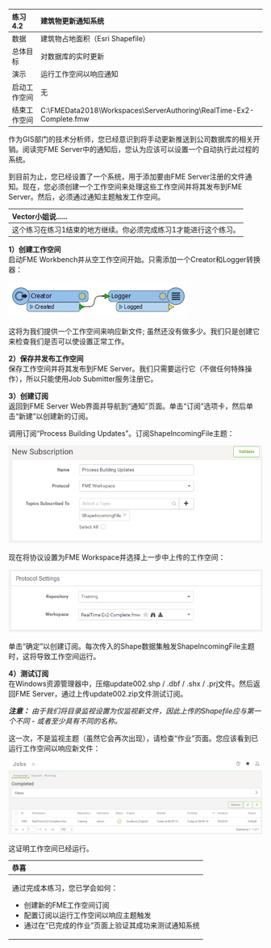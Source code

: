 |  练习4.2 |  建筑物更新通知系统 |
| :--- | :--- |
| 数据 | 建筑物占地面积（Esri Shapefile） |
| 总体目标 | 对数据库的实时更新 |
| 演示 | 运行工作空间以响应通知 |
| 启动工作空间 | 无 |
| 结束工作空间 | C:\FMEData2018\Workspaces\ServerAuthoring\RealTime-Ex2-Complete.fmw |

作为GIS部门的技术分析师，您已经意识到将手动更新推送到公司数据库的相关开销。阅读完FME Server中的通知后，您认为应该可以设置一个自动执行此过程的系统。

到目前为止，您已经设置了一个系统，用于添加要由FME Server注册的文件通知。现在，您必须创建一个工作空间来处理这些工作空间并将其发布到FME Server。然后，必须通过通知主题触发工作空间。

|  Vector小姐说...... |
| :--- |
|  这个练习在练习1结束的地方继续。你必须完成练习1才能进行这个练习。 |

  
**1）创建工作空间**  
启动FME Workbench并从空工作空间开始。只需添加一个Creator和Logger转换器：

[![](../.gitbook/assets/img4.408.ex2.initialworkspace.png)](https://github.com/xuhengxx/FMETraining-1/tree/f1cdae5373cf9425ee2d148732792713c9043d44/ServerAuthoring4RealTime/Images/Img4.408.Ex2.InitialWorkspace.png)

这将为我们提供一个工作空间来响应新文件; 虽然还没有做多少。我们只是创建它来检查我们是否可以使设置正常工作。

  
**2）保存并发布工作空间**  
保存工作空间并将其发布到FME Server。我们只需要运行它（不做任何特殊操作），所以只能使用Job Submitter服务注册它。

  
**3）创建订阅**  
返回到FME Server Web界面并导航到“通知”页面。单击“订阅”选项卡，然后单击“新建”以创建新的订阅。

调用订阅“Process Building Updates”。订阅ShapeIncomingFile主题：

[![](../.gitbook/assets/img4.409.ex2.createsubscription1.png)](https://github.com/xuhengxx/FMETraining-1/tree/f1cdae5373cf9425ee2d148732792713c9043d44/ServerAuthoring4RealTime/Images/Img4.409.Ex2.CreateSubscription1.png)

现在将协议设置为FME Workspace并选择上一步中上传的工作空间：

[![](../.gitbook/assets/img4.410.ex2.createsubscription2.png)](https://github.com/xuhengxx/FMETraining-1/tree/f1cdae5373cf9425ee2d148732792713c9043d44/ServerAuthoring4RealTime/Images/Img4.410.Ex2.CreateSubscription2.png)

单击“确定”以创建订阅。每次传入的Shape数据集触发ShapeIncomingFile主题时，这将导致工作空间运行。

  
**4）测试订阅**  
在Windows资源管理器中，压缩update002.shp / .dbf / .shx / .prj文件。然后返回FME Server，通过上传update002.zip文件测试订阅。

_**注意：**_ _由于我们将目录监视设置为仅监视新文件，因此上传的Shapefile应与第一个不同 - 或者至少具有不同的名称。_

这一次，不是监视主题（虽然它会再次出现），请检查“作业”页面。您应该看到已运行工作空间以响应新文件：

[![](../.gitbook/assets/img4.411.ex2.joblogshowingtriggeredworkspace.png)](https://github.com/xuhengxx/FMETraining-1/tree/f1cdae5373cf9425ee2d148732792713c9043d44/ServerAuthoring4RealTime/Images/Img4.411.Ex2.JobLogShowingTriggeredWorkspace.png)

这证明工作空间已经运行。

<table>
  <thead>
    <tr>
      <th style="text-align:left">恭喜</th>
    </tr>
  </thead>
  <tbody>
    <tr>
      <td style="text-align:left">
        <p>通过完成本练习，您已学会如何：
          <br />
        </p>
        <ul>
          <li>创建新的FME工作空间订阅</li>
          <li>配置订阅以运行工作空间以响应主题触发</li>
          <li>通过在“已完成的作业”页面上验证其成功来测试通知系统</li>
        </ul>
      </td>
    </tr>
  </tbody>
</table>
